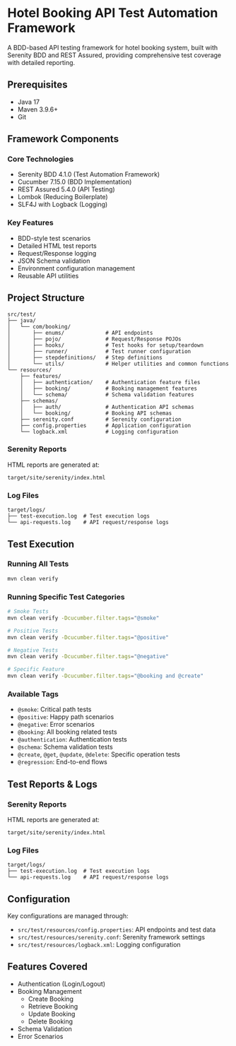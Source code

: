 # Hotel Booking API Test Automation Framework

A BDD-based API testing framework for hotel booking system, built with Serenity BDD and REST Assured, providing comprehensive test coverage with detailed reporting.

## Prerequisites

- Java 17
- Maven 3.9.6+
- Git

## Framework Components

### Core Technologies
- Serenity BDD 4.1.0 (Test Automation Framework)
- Cucumber 7.15.0 (BDD Implementation)
- REST Assured 5.4.0 (API Testing)
- Lombok (Reducing Boilerplate)
- SLF4J with Logback (Logging)

### Key Features
- BDD-style test scenarios
- Detailed HTML test reports
- Request/Response logging
- JSON Schema validation
- Environment configuration management
- Reusable API utilities

## Project Structure

```
src/test/
├── java/
│   └── com/booking/
│       ├── enums/             # API endpoints
│       ├── pojo/              # Request/Response POJOs
│       ├── hooks/             # Test hooks for setup/teardown
│       ├── runner/            # Test runner configuration
│       ├── stepdefinitions/   # Step definitions
│       └── utils/             # Helper utilities and common functions
└── resources/
    ├── features/
    │   ├── authentication/    # Authentication feature files
    │   ├── booking/           # Booking management features
    │   └── schema/            # Schema validation features
    ├── schemas/
    │   ├── auth/              # Authentication API schemas
    │   └── booking/           # Booking API schemas
    ├── serenity.conf          # Serenity configuration
    ├── config.properties      # Application configuration
    └── logback.xml            # Logging configuration

```

### Serenity Reports
HTML reports are generated at:
```
target/site/serenity/index.html
```

### Log Files
```
target/logs/
├── test-execution.log  # Test execution logs
└── api-requests.log    # API request/response logs
```
## Test Execution

### Running All Tests
```bash
mvn clean verify
```

### Running Specific Test Categories
```bash
# Smoke Tests
mvn clean verify -Dcucumber.filter.tags="@smoke"

# Positive Tests
mvn clean verify -Dcucumber.filter.tags="@positive"

# Negative Tests
mvn clean verify -Dcucumber.filter.tags="@negative"

# Specific Feature
mvn clean verify -Dcucumber.filter.tags="@booking and @create"
```

### Available Tags
- `@smoke`: Critical path tests
- `@positive`: Happy path scenarios
- `@negative`: Error scenarios
- `@booking`: All booking related tests
- `@authentication`: Authentication tests
- `@schema`: Schema validation tests
- `@create`, `@get`, `@update`, `@delete`: Specific operation tests
- `@regression`: End-to-end flows

## Test Reports & Logs

### Serenity Reports
HTML reports are generated at:
```
target/site/serenity/index.html
```

### Log Files
```
target/logs/
├── test-execution.log  # Test execution logs
└── api-requests.log    # API request/response logs
```

## Configuration

Key configurations are managed through:
- `src/test/resources/config.properties`: API endpoints and test data
- `src/test/resources/serenity.conf`: Serenity framework settings
- `src/test/resources/logback.xml`: Logging configuration

## Features Covered

- Authentication (Login/Logout)
- Booking Management
  - Create Booking
  - Retrieve Booking
  - Update Booking
  - Delete Booking
- Schema Validation
- Error Scenarios
